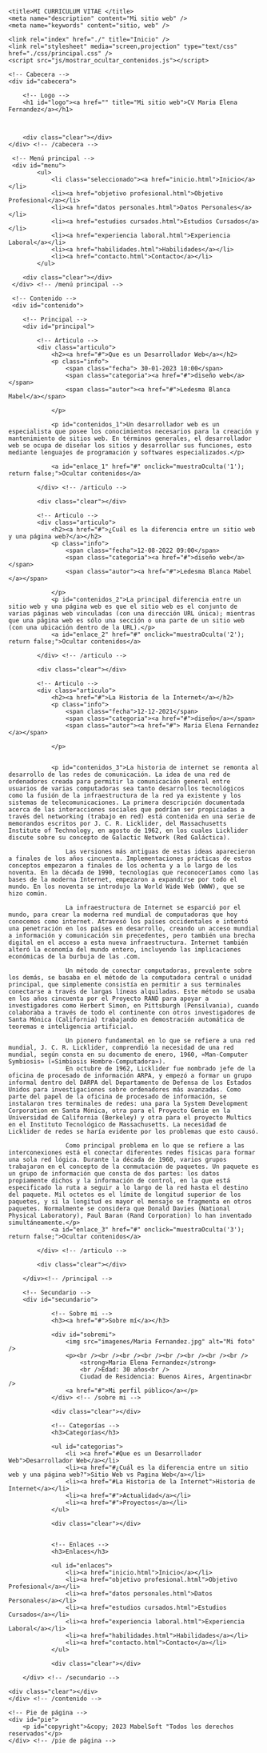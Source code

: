 <!DOCTYPE >
<html lang="es">
<head>
    <meta charset="UTF-8">
    <meta http-equiv="X-UA-Compatible" content="IE=edge">
    <meta name="viewport" content="width=device-width, initial-scale=1.0">
    <meta http-equiv="content-type" content="text/html; charset=utf-8" />
  
    
    <title>MI CURRICULUM VITAE </title>
    <meta name="description" content="Mi sitio web" />
    <meta name="keywords" content="sitio, web" />

    <link rel="index" href="./" title="Inicio" />
    <link rel="stylesheet" media="screen,projection" type="text/css" href="./css/principal.css" />
    <script src="js/mostrar_ocultar_contenidos.js"></script>
    
</head>

<body>

<!-- Contenedor -->
<div id="contenedor">

    <!-- Cabecera -->
    <div id="cabecera">

        <!-- Logo -->
        <h1 id="logo"><a href="" title="Mi sitio web">CV Maria Elena Fernandez</a></h1>

      

		<div class="clear"></div>
    </div> <!-- /cabecera -->

     <!-- Menú principal -->
     <div id="menu">
            <ul>
                <li class="seleccionado"><a href="inicio.html">Inicio</a></li>
                <li><a href="objetivo profesional.html">Objetivo Profesional</a></li>
                <li><a href="datos personales.html">Datos Personales</a></li>
                <li><a href="estudios cursados.html">Estudios Cursados</a></li>
                <li><a href="experiencia laboral.html">Experiencia Laboral</a></li>
                <li><a href="habilidades.html">Habilidades</a></li>
                <li><a href="contacto.html">Contacto</a></li>
            </ul>

        <div class="clear"></div>
     </div> <!-- /menú principal -->

     <!-- Contenido -->
     <div id="contenido">

		<!-- Principal -->
		<div id="principal">

            <!-- Articulo -->
            <div class="articulo">
                <h2><a href="#">Que es un Desarrollador Web</a></h2>
                <p class="info">
                    <span class="fecha"> 30-01-2023 10:00</span>
                    <span class="categoria"><a href="#">diseño web</a></span>
                    <span class="autor"><a href="#">Ledesma Blanca Mabel</a></span>
                   
                </p>

                <p id="contenidos_1">Un desarrollador web es un especialista que posee los conocimientos necesarios para la creación y mantenimiento de sitios web. En términos generales, el desarrollador web se ocupa de diseñar los sitios y desarrollar sus funciones, esto mediante lenguajes de programación y softwares especializados.</p>

                <a id="enlace_1" href="#" onclick="muestraOculta('1'); return false;">Ocultar contenidos</a>

            </div> <!-- /articulo -->

            <div class="clear"></div>
            
            <!-- Articulo -->
            <div class="articulo">
                <h2><a href="#">¿Cuál es la diferencia entre un sitio web y una página web?</a></h2>
                <p class="info">
                    <span class="fecha">12-08-2022 09:00</span>
                    <span class="categoria"><a href="#">diseño web</a></span>
                    <span class="autor"><a href="#">Ledesma Blanca Mabel </a></span>
                  
                </p>
                <p id="contenidos_2">La principal diferencia entre un sitio web y una página web es que el sitio web es el conjunto de varias páginas web vinculadas (con una dirección URL única); mientras que una página web es sólo una sección o una parte de un sitio web (con una ubicación dentro de la URL).</p>
                <a id="enlace_2" href="#" onclick="muestraOculta('2'); return false;">Ocultar contenidos</a>
                
            </div> <!-- /articulo -->

            <div class="clear"></div>
            
            <!-- Articulo -->
            <div class="articulo">
                <h2><a href="#">La Historia de la Internet</a></h2>
                <p class="info">
                    <span class="fecha">12-12-2021</span>
                    <span class="categoria"><a href="#">diseño</a></span>
                    <span class="autor"><a href="#"> Maria Elena Fernandez </a></span>
                    
                </p>

               
                <p id="contenidos_3">La historia de internet se remonta al desarrollo de las redes de comunicación. La idea de una red de ordenadores creada para permitir la comunicación general entre usuarios de varias computadoras sea tanto desarrollos tecnológicos como la fusión de la infraestructura de la red ya existente y los sistemas de telecomunicaciones. La primera descripción documentada acerca de las interacciones sociales que podrían ser propiciadas a través del networking (trabajo en red) está contenida en una serie de memorandos escritos por J. C. R. Licklider, del Massachusetts Institute of Technology, en agosto de 1962, en los cuales Licklider discute sobre su concepto de Galactic Network (Red Galáctica).

                    Las versiones más antiguas de estas ideas aparecieron a finales de los años cincuenta. Implementaciones prácticas de estos conceptos empezaron a finales de los ochenta y a lo largo de los noventa. En la década de 1990, tecnologías que reconoceríamos como las bases de la moderna Internet, empezaron a expandirse por todo el mundo. En los noventa se introdujo la World Wide Web (WWW), que se hizo común.
                    
                    La infraestructura de Internet se esparció por el mundo, para crear la moderna red mundial de computadoras que hoy conocemos como internet. Atravesó los países occidentales e intentó una penetración en los países en desarrollo, creando un acceso mundial a información y comunicación sin precedentes, pero también una brecha digital en el acceso a esta nueva infraestructura. Internet también alteró la economía del mundo entero, incluyendo las implicaciones económicas de la burbuja de las .com.
                    
                    Un método de conectar computadoras, prevalente sobre los demás, se basaba en el método de la computadora central o unidad principal, que simplemente consistía en permitir a sus terminales conectarse a través de largas líneas alquiladas. Este método se usaba en los años cincuenta por el Proyecto RAND para apoyar a investigadores como Herbert Simon, en Pittsburgh (Pensilvania), cuando colaboraba a través de todo el continente con otros investigadores de Santa Mónica (California) trabajando en demostración automática de teoremas e inteligencia artificial.
                    
                    Un pionero fundamental en lo que se refiere a una red mundial, J. C. R. Licklider, comprendió la necesidad de una red mundial, según consta en su documento de enero, 1960, «Man-Computer Symbiosis» («Simbiosis Hombre-Computadora»). 
                    En octubre de 1962, Licklider fue nombrado jefe de la oficina de procesado de información ARPA, y empezó a formar un grupo informal dentro del DARPA del Departamento de Defensa de los Estados Unidos para investigaciones sobre ordenadores más avanzadas. Como parte del papel de la oficina de procesado de información, se instalaron tres terminales de redes: una para la System Development Corporation en Santa Mónica, otra para el Proyecto Genie en la Universidad de California (Berkeley) y otra para el proyecto Multics en el Instituto Tecnológico de Massachusetts. La necesidad de Licklider de redes se haría evidente por los problemas que esto causó. 
                    
                    Como principal problema en lo que se refiere a las interconexiones está el conectar diferentes redes físicas para formar una sola red lógica. Durante la década de 1960, varios grupos trabajaron en el concepto de la conmutación de paquetes. Un paquete es un grupo de información que consta de dos partes: los datos propiamente dichos y la información de control, en la que está especificado la ruta a seguir a lo largo de la red hasta el destino del paquete. Mil octetos es el límite de longitud superior de los paquetes, y si la longitud es mayor el mensaje se fragmenta en otros paquetes. Normalmente se considera que Donald Davies (National Physical Laboratory), Paul Baran (Rand Corporation) lo han inventado simultáneamente.</p>
                <a id="enlace_3" href="#" onclick="muestraOculta('3'); return false;">Ocultar contenidos</a>

            </div> <!-- /articulo -->

            <div class="clear"></div>

        </div><!-- /principal -->

        <!-- Secundario -->
        <div id="secundario">

                <!-- Sobre mi -->
                <h3><a href="#">Sobre mí</a></h3>

                <div id="sobremi">
                    <img src="imagenes/Maria Fernandez.jpg" alt="Mi foto" />
                    <p><br /><br /><br /><br /><br /><br /><br /><br />
                        <strong>Maria Elena Fernandez</strong>
                        <br />Edad: 30 años<br />
                        Ciudad de Residencia: Buenos Aires, Argentina<br />
                    <a href="#">Mi perfil público</a></p>
                </div> <!-- /sobre mi -->

                <div class="clear"></div>

                <!-- Categorías -->
                <h3>Categorías</h3>

                <ul id="categorias">
                    <li ><a href="#Que es un Desarrollador Web">Desarrollador Web</a></li>
                    <li><a href="#¿Cuál es la diferencia entre un sitio web y una página web?">Sitio Web vs Pagina Web</a></li>
                    <li><a href="#La Historia de la Internet">Historia de Internet</a></li>
                    <li><a href="#">Actualidad</a></li>
                    <li><a href="#">Proyectos</a></li>
                </ul>

                <div class="clear"></div>


                <!-- Enlaces -->
                <h3>Enlaces</h3>

                <ul id="enlaces">
                    <li><a href="inicio.html">Inicio</a></li>
                    <li><a href="objetivo profesional.html">Objetivo Profesional</a></li>
                    <li><a href="datos personales.html">Datos Personales</a></li>
                    <li><a href="estudios cursados.html">Estudios Cursados</a></li>
                    <li><a href="experiencia laboral.html">Experiencia Laboral</a></li>
                    <li><a href="habilidades.html">Habilidades</a></li>
                    <li><a href="contacto.html">Contacto</a></li>
                </ul>

                <div class="clear"></div>

        </div> <!-- /secundario -->

	<div class="clear"></div>
    </div> <!-- /contenido -->

    <!-- Pie de página -->
    <div id="pie">
        <p id="copyright">&copy; 2023 MabelSoft "Todos los derechos reservados"</p>
    </div> <!-- /pie de página -->

</div> <!-- /contenedor -->

</body>
</html>

